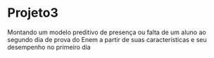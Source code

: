 # Projeto3
Montando um modelo preditivo de presença ou falta de um aluno ao segundo dia de prova do Enem a partir de suas características e seu desempenho no primeiro dia
